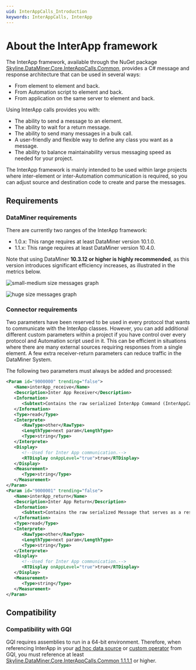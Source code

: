 ```yaml
---
uid: InterAppCalls_Introduction
keywords: InterAppCalls, InterApp
---
```


# About the InterApp framework

The InterApp framework, available through the NuGet package [Skyline.DataMiner.Core.InterAppCalls.Common](https://www.nuget.org/packages/Skyline.DataMiner.Core.InterAppCalls.Common), provides a C# message and response architecture that can be used in several ways:

- From element to element and back.
- From Automation script to element and back.
- From application on the same server to element and back.

Using InterApp calls provides you with:

- The ability to send a message to an element.
- The ability to wait for a return message.
- The ability to send many messages in a bulk call.
- A user-friendly and flexible way to define any class you want as a message.
- The ability to balance maintainability versus messaging speed as needed for your project.

The InterApp framework is mainly intended to be used within large projects where inter-element or inter-Automation communication is required, so you can adjust source and destination code to create and parse the messages.

## Requirements

### DataMiner requirements

There are currently two ranges of the InterApp framework:

- 1.0.x: This range requires at least DataMiner version 10.1.0.
- 1.1.x: This range requires at least DataMiner version 10.4.0.

Note that using DataMiner **10.3.12 or higher is highly recommended**, as this version introduces significant efficiency increases, as illustrated in the metrics below.

![small-medium size messages graph](~/develop/images/InterApp_Metrics_SmallMedium.png)

![huge size messages graph](~/develop/images/InterApp_Metrics_Huge.png)

### Connector requirements

Two parameters have been reserved to be used in every protocol that wants to communicate with the InterApp classes. However, you can add additional different custom parameters within a project if you have control over every protocol and Automation script used in it. This can be efficient in situations where there are many external sources requiring responses from a single element. A few extra receiver-return parameters can reduce traffic in the DataMiner System.

The following two parameters must always be added and processed:

```xml
<Param id="9000000" trending="false">
   <Name>interApp_receive</Name>
   <Description>Inter App Receiver</Description>
   <Information>
      <Subtext>Contains the raw serialized InterApp Command (InterAppCall or Message) sent from an external source.</Subtext>
   </Information>
   <Type>read</Type>
   <Interprete>
      <RawType>other</RawType>
      <LengthType>next param</LengthType>
      <Type>string</Type>
   </Interprete>
   <Display>
      <!--Used for Inter App communication.-->
      <RTDisplay onAppLevel="true">true</RTDisplay>
   </Display>
   <Measurement>
      <Type>string</Type>
   </Measurement>
</Param>
<Param id="9000001" trending="false">
   <Name>interApp_return</Name>
   <Description>Inter App Return</Description>
   <Information>
      <Subtext>Contains the raw serialized Message that serves as a response to an external source.</Subtext>
   </Information>
   <Type>read</Type>
   <Interprete>
      <RawType>other</RawType>
      <LengthType>next param</LengthType>
      <Type>string</Type>
   </Interprete>
   <Display>
      <!--Used for Inter App communication.-->
      <RTDisplay onAppLevel="true">true</RTDisplay>
   </Display>
   <Measurement>
      <Type>string</Type>
   </Measurement>
</Param>
```

## Compatibility

### Compatibility with GQI

GQI requires assemblies to run in a 64-bit environment. Therefore, when referencing InterApp in your [ad hoc data source](xref:GQI_Ad_hoc_data_sources#ad-hoc-data-sources) or [custom operator](xref:GQI_Custom_Operator#custom-operators) from GQI, you must reference at least [Skyline.DataMiner.Core.InterAppCalls.Common 1.1.1.1](xref:Skyline_DataMiner_Core_InterAppCalls_Range_1.1#1111) or higher.
